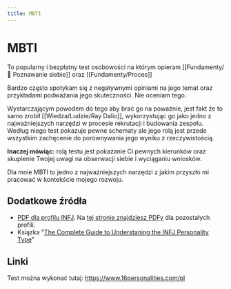 ```yaml
---
title: MBTI
--- 
```


# MBTI
To popularny i bezpłatny test osobowości na którym opieram [[Fundamenty/💛 Poznawanie siebie]] oraz [[Fundamenty/Proces]]

Bardzo często spotykam się z negatywnymi opiniami na jego temat oraz przykładami podważania jego skuteczności. Nie oceniam tego.

Wystarczającym powodem do tego aby brać go na poważnie, jest fakt że to samo zrobił [[Wiedza/Ludzie/Ray Dalio]], wykorzystując go jako jedno z najważniejszych narzędzi w procesie rekrutacji i budowania zespołu. Według niego test pokazuje pewne schematy ale jego rolą jest przede wszystkim zachęcenie do porównywania jego wyniku z rzeczywistością.

**Inaczej mówiąc:** rolą testu jest pokazanie Ci pewnych kierunków oraz skupienie Twojej uwagi na obserwacji siebie i wyciąganiu wniosków.

Dla mnie MBTI to jedno z najważniejszych narzędzi z jakim przyszło mi pracować w kontekście mojego rozwoju.

## Dodatkowe źródła
- [PDF dla profilu INFJ](https://idigitalcitizen.files.wordpress.com/2011/02/infj-profile-counselor-protector-pdf2.pdf). Na [tej stronie znajdziesz PDFy](https://digitalcitizen.ca/personality-assessment/) dla pozostałych profili.
- Ksiązka "[The Complete Guide to Understaning the INFJ Personality Type](https://www.goodreads.com/book/show/46252131-the-complete-guide-to-understanding-the-infj-personality-type)"

## Linki
Test można wykonać tutaj: 
https://www.16personalities.com/pl